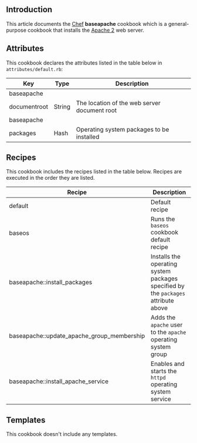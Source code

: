 Introduction
------------

This article documents the [Chef] **baseapache** cookbook which is a general-purpose cookbook that installs the [Apache 2] web server.

Attributes
----------

This cookbook declares the attributes listed in the table below in `attributes/default.rb`:

| Key            | Type   | Description                                  |
|----------------|--------|----------------------------------------------|
| baseapache
   documentroot  | String | The location of the web server document root |
| baseapache
   packages      | Hash   | Operating system packages to be installed    |

Recipes
-------

This cookbook includes the recipes listed in the table below. Recipes are executed in the order they are listed.

| Recipe                                        | Description                                                                        |
|-----------------------------------------------|------------------------------------------------------------------------------------|
| default                                       | Default recipe                                                                     |
| baseos                                        | Runs the `baseos` cookbook default recipe                                          |
| baseapache::install\_packages                 | Installs the operating system packages specified by the `packages` attribute above |
| baseapache::update\_apache\_group\_membership | Adds the `apache` user to the `apache` operating system group                      |
| baseapache::install\_apache\_service          | Enables and starts the `httpd` operating system service                            |

Templates
---------

This cookbook doesn't include any templates.

  [Chef]: https://www.chef.io/
  [Apache 2]: http://httpd.apache.org/
